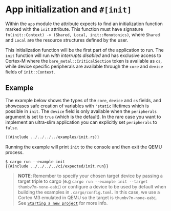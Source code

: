# App initialization and `#[init]`

Within the `app` module the attribute expects to find an initialization
function marked with the `init` attribute. This function must have
signature `fn(init::Context) -> (Shared, Local, init::Monotonics)`, where `Shared` and `Local` are
the resource structures defined by the user.

This initialization function will be the first part of the application to run.
The `init` function will run *with interrupts disabled* and has exclusive access
to Cortex-M where the `bare_metal::CriticalSection` token is available as `cs`, while
device specific peripherals are available through the `core` and `device` fields of `init::Context`.


## Example

The example below shows the types of the `core`, `device` and `cs` fields, and
showcases safe creation of variables with `'static` lifetimes which is possible in `init`.
The `device` field is only
available when the `peripherals` argument is set to `true` (which is the default). In the rare case
you want to implement an ultra-slim application you can explicitly set `peripherals` to `false`.

``` rust
{{#include ../../../../examples/init.rs}}
```

Running the example will print `init` to the console and then exit the QEMU
process.

```  console
$ cargo run --example init
{{#include ../../../../ci/expected/init.run}}
```

> **NOTE**: Remember to specify your chosen target device by passing a target
> triple to cargo (e.g `cargo run --example init --target thumbv7m-none-eabi`) or
> configure a device to be used by default when building the examples in `.cargo/config.toml`.
> In this case, we use a Cortex M3 emulated in QEMU so the target is `thumbv7m-none-eabi`.
> See [`Starting a new project`](./new.md) for more info.
